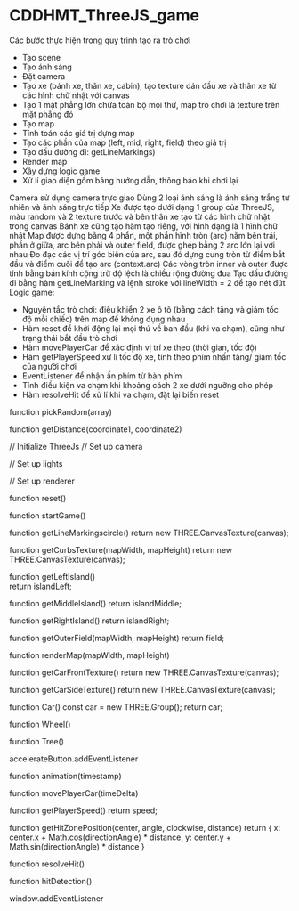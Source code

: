 # CDDHMT_ThreeJS_game

Các bước thực hiện trong quy trình tạo ra trò chơi
- Tạo scene
- Tạo ánh sáng
- Đặt camera
- Tạo xe (bánh xe, thân xe, cabin), tạo texture dán đầu xe và thân xe từ các hình chữ nhật với canvas
- Tạo 1 mặt phẳng lớn chứa toàn bộ mọi thứ, map trò chơi là texture trên mặt phẳng đó
- Tạo map 
- Tính toán các giá trị dựng map
- Tạo các phần của map (left, mid, right, field) theo giá trị
- Tạo dấu đường đi: getLineMarkings)
- Render map
- Xây dựng logic game
- Xử lí giao diện gồm bảng hướng dẫn, thông báo khi chơi lại

Camera sử dụng camera trực giao
Dùng 2 loại ánh sáng là ánh sáng trắng tự nhiên và ánh sáng trực tiếp
Xe được tạo dưới dạng 1 group của ThreeJS, màu random và 2 texture trước và bên thân xe tạo từ các hình chữ nhật trong canvas
Bánh xe cũng tạo hàm tạo riêng, với hình dạng là 1 hình chữ nhật 
Map được dựng bằng 4 phần, một phần hình tròn (arc) nằm bên trái, phần ở giữa, arc bên phải và outer field, được ghép bằng 2 arc lớn lại với nhau
Đo đạc các vị trí góc biên của arc, sau đó dựng cung tròn từ điểm bắt đầu và điểm cuối để tạo arc (context.arc)
Các vòng tròn inner và outer được tính bằng bán kính cộng trừ độ lệch là chiều rộng đường đua
Tạo dấu đường đi bằng hàm getLineMarking và lệnh stroke với lineWidth = 2 để tạo nét đứt
Logic game:
  + Nguyên tắc trò chơi: điều khiển 2 xe ô tô (bằng cách tăng và giảm tốc độ mỗi chiếc) trên map để không đụng nhau
  + Hàm reset để khởi động lại mọi thứ về ban đầu (khi va chạm), cũng như trạng thái bắt đầu trò chơi
  + Hàm movePlayerCar để xác định vị trí xe theo (thời gian, tốc độ) 
  + Hàm getPlayerSpeed xử lí tốc độ xe, tính theo phím nhấn tăng/ giảm tốc của người chơi
  + EventListener để nhận ấn phím từ bàn phím
  + Tính điều kiện va chạm khi khoảng cách 2 xe dưới ngưỡng cho phép
  + Hàm resolveHit để xử lí khi va chạm, đặt lại biến reset

function pickRandom(array) 

function getDistance(coordinate1, coordinate2) 

// Initialize ThreeJs
// Set up camera

// Set up lights

// Set up renderer

function reset() 

function startGame() 

function getLineMarkingscircle()
	return new THREE.CanvasTexture(canvas);

function getCurbsTexture(mapWidth, mapHeight) 
	return new THREE.CanvasTexture(canvas);

function getLeftIsland()	
	return islandLeft;

function getMiddleIsland() 
	return islandMiddle;

function getRightIsland()
	return islandRight;

function getOuterField(mapWidth, mapHeight) 
	return field;

function renderMap(mapWidth, mapHeight) 	

function getCarFrontTexture() 
	return new THREE.CanvasTexture(canvas);

function getCarSideTexture() 
	return new THREE.CanvasTexture(canvas);

function Car() 
	const car = new THREE.Group();
	return car;

function Wheel() 

function Tree()

accelerateButton.addEventListener

function animation(timestamp) 

function movePlayerCar(timeDelta) 

function getPlayerSpeed() 
	return speed;

function getHitZonePosition(center, angle, clockwise, distance) 
  return {
    x: center.x + Math.cos(directionAngle) * distance,
    y: center.y + Math.sin(directionAngle) * distance
  }

function resolveHit() 

function hitDetection() 

window.addEventListener
